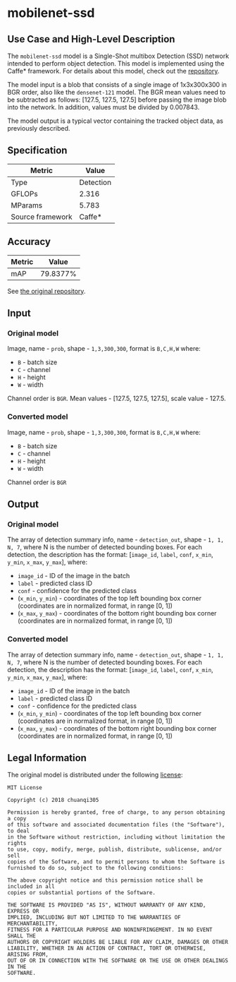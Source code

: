 # mobilenet-ssd

## Use Case and High-Level Description

The `mobilenet-ssd` model is a Single-Shot multibox Detection (SSD) network intended to perform object detection. This model is implemented using the Caffe\* framework. For details about this model, check out the [repository](https://github.com/chuanqi305/MobileNet-SSD).

The model input is a blob that consists of a single image of 1x3x300x300 in BGR order, also like the `densenet-121` model. The BGR mean values need to be subtracted as follows: [127.5, 127.5, 127.5] before passing the image blob into the network. In addition, values must be divided by 0.007843.

The model output is a typical vector containing the tracked object data, as previously described.

## Specification

| Metric            | Value         |
|-------------------|---------------|
| Type              | Detection     |
| GFLOPs            | 2.316         |
| MParams           | 5.783         |
| Source framework  | Caffe\*         |

## Accuracy

| Metric | Value |
| ------ | ----- |
|  mAP | 79.8377% |

See [the original repository](https://github.com/chuanqi305/MobileNet-SSD).

## Input

### Original model

Image, name - `prob`,  shape - `1,3,300,300`, format is `B,C,H,W` where:

- `B` - batch size
- `C` - channel
- `H` - height
- `W` - width

Channel order is `BGR`.
Mean values - [127.5, 127.5, 127.5], scale value - 127.5.

### Converted model

Image, name - `prob`,  shape - `1,3,300,300`, format is `B,C,H,W` where:

- `B` - batch size
- `C` - channel
- `H` - height
- `W` - width

Channel order is `BGR`

## Output

### Original model

The array of detection summary info, name - `detection_out`,  shape - `1, 1, N, 7`, where N is the number of detected bounding boxes. For each detection, the description has the format:
[`image_id`, `label`, `conf`, `x_min`, `y_min`, `x_max`, `y_max`], where:

- `image_id` - ID of the image in the batch
- `label` - predicted class ID
- `conf` - confidence for the predicted class
- (`x_min`, `y_min`) - coordinates of the top left bounding box corner (coordinates are in normalized format, in range [0, 1])
- (`x_max`, `y_max`) - coordinates of the bottom right bounding box corner  (coordinates are in normalized format, in range [0, 1])

### Converted model

The array of detection summary info, name - `detection_out`,  shape - `1, 1, N, 7`, where N is the number of detected bounding boxes. For each detection, the description has the format:
[`image_id`, `label`, `conf`, `x_min`, `y_min`, `x_max`, `y_max`], where:

- `image_id` - ID of the image in the batch
- `label` - predicted class ID
- `conf` - confidence for the predicted class
- (`x_min`, `y_min`) - coordinates of the top left bounding box corner (coordinates are in normalized format, in range [0, 1])
- (`x_max`, `y_max`) - coordinates of the bottom right bounding box corner  (coordinates are in normalized format, in range [0, 1])

## Legal Information

The original model is distributed under the following
[license](https://raw.githubusercontent.com/chuanqi305/MobileNet-SSD/master/LICENSE):

```
MIT License

Copyright (c) 2018 chuanqi305

Permission is hereby granted, free of charge, to any person obtaining a copy
of this software and associated documentation files (the "Software"), to deal
in the Software without restriction, including without limitation the rights
to use, copy, modify, merge, publish, distribute, sublicense, and/or sell
copies of the Software, and to permit persons to whom the Software is
furnished to do so, subject to the following conditions:

The above copyright notice and this permission notice shall be included in all
copies or substantial portions of the Software.

THE SOFTWARE IS PROVIDED "AS IS", WITHOUT WARRANTY OF ANY KIND, EXPRESS OR
IMPLIED, INCLUDING BUT NOT LIMITED TO THE WARRANTIES OF MERCHANTABILITY,
FITNESS FOR A PARTICULAR PURPOSE AND NONINFRINGEMENT. IN NO EVENT SHALL THE
AUTHORS OR COPYRIGHT HOLDERS BE LIABLE FOR ANY CLAIM, DAMAGES OR OTHER
LIABILITY, WHETHER IN AN ACTION OF CONTRACT, TORT OR OTHERWISE, ARISING FROM,
OUT OF OR IN CONNECTION WITH THE SOFTWARE OR THE USE OR OTHER DEALINGS IN THE
SOFTWARE.
```
